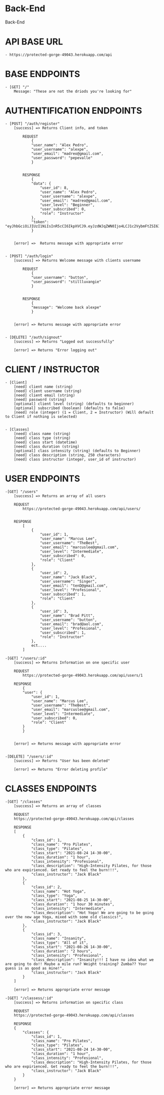 # Back-End
Back-End


# API BASE URL
    - https://protected-gorge-49043.herokuapp.com/api


# BASE ENDPOINTS
    - [GET] "/"
        Message: "These are not the driods you're looking for"

# AUTHENTIFICATION ENDPOINTS
    - [POST] "/auth/register"
        [success] => Returns Client info, and token

            REQUEST
                {
                "user_name": "Alex Pedro",
                "user_username": "alexpe",
                "user_email": "madreo@gmail.com",
                "user_password": "pepevalle"
                }


            RESPONSE
                {
                "data": {
                    "user_id": 8,
                    "user_name": "Alex Pedro",
                    "user_username": "alexpe",
                    "user_email": "madreo@gmail.com",
                    "user_level": "Beginner",
                    "user_subscribed": 0,
                    "role": "Instructor"
                },
                "token": "eyJhbGciOiJIUzI1NiIsInR5cCI6IkpXVCJ9.eyJzdWJqZWN0Ijo4LCJ1c2VybmFtZSI6ImFsZXhwZSIsImlhdCI6MTYxOTU4NjI4MSwiZXhwIjoxNjE5NjcyNjgxfQ.eKaOBHgdCt5RztChfcXNbwl9ZITXO_39ORy2C0I5HgQ"
                }


        [error] =>  Returns message with appropriate error


    - [POST] "/auth/login"
        [success] => Returns Welcome message with clients username

            REQUEST
                {
                "user_username": "button",
                "user_password": "stillluvangie"
                }

            
            RESPONSE
                {
                "message": "Welcome back alexpe"
                }

                
        [error] => Returns message with appropriate error


    - [DELETE] "/auth/signout"
        [success] => Returns "Logged out successfully"

        [error] => Returns "Error logging out"


# CLIENT / INSTRUCTOR 
    - [Client]
        [need] client name (string)
        [need] client username (string)
        [need] client email (string)
        [need] password (string)
        [optional] client level (string) (defaults to beginner)
        [optional] subscribed (boolean) (defaults to false)
        [need] role (integer) (1 = Client, 2 = Instructor) (Will default to Client if nothing is selected)


    - [Classes] 
        [need] class name (string)
        [need] class type (string)
        [need] class start (datetime)
        [need] class duration (string)
        [optional] class intensity (string) (defaults to Beginner)
        [need] class description (string, 250 characters)
        [need] class instructor (integer, user_id of instructor)

# USER ENDPOINTS
    -[GET] "/users"
        [success] => Returns an array of all users

        REQUEST
            https://protected-gorge-49043.herokuapp.com/api/users/


        RESPONSE
            [
                {
                    "user_id": 1,
                    "user_name": "Marcus Lee",
                    "user_username": "TheBest",
                    "user_email": "marcuslee@gmail.com",
                    "user_level": "Intermediate",
                    "user_subscribed": 0,
                    "role": "Client"
                },
                {
                    "user_id": 2,
                    "user_name": "Jack Black",
                    "user_username": "Singer",
                    "user_email": "tenD@gmail.com",
                    "user_level": "Profesional",
                    "user_subscribed": 1,
                    "role": "Client"
                },
                {
                    "user_id": 3,
                    "user_name": "Brad Pitt",
                    "user_username": "button",
                    "user_email": "brad@aol.com",
                    "user_level": "Profesional",
                    "user_subscribed": 1,
                    "role": "Instructor"
                },
                ect....
            ]

    -[GET] "/users/:id"
        [success] => Returns Information on one specific user

        REQUEST
            https://protected-gorge-49043.herokuapp.com/api/users/1

        RESPONSE
            {
            "user": {
                "user_id": 1,
                "user_name": "Marcus Lee",
                "user_username": "TheBest",
                "user_email": "marcuslee@gmail.com",
                "user_level": "Intermediate",
                "user_subscribed": 0,
                "role": "Client"
            }
            }


        [error] => Returns message with appropriate error

            
    -[DELETE] "/users/:id"
        [success] => Returns "User has been deleted"

        [error] => Returns "Error deleting profile"


# CLASSES ENDPOINTS
    -[GET] "/classes"
        [success] => Returns an array of classes

        REQUEST
        https://protected-gorge-49043.herokuapp.com/api/classes

        RESPONSE
        [
            {
                "class_id": 1,
                "class_name": "Pro Pilates",
                "class_type": "Pilates",
                "class_start": "2021-08-24 14-30-00",
                "class_duration": "1 hour",
                "class_intensity": "Profesional",
                "class_description": "High-Intensity Pilates, for those who are expirienced. Get ready to feel the burn!!!",
                "class_instructor": "Jack Black"
            },
            {
                "class_id": 2,
                "class_name": "Hot Yoga",
                "class_type": "Yoga",
                "class_start": "2021-08-25 14-30-00",
                "class_duration": "1 hour 30 minutes",
                "class_intensity": "Intermediate",
                "class_description": "Hot Yoga! We are going to be going over the new age Yoga, mixed with some old classics!",
                "class_instructor": "Jack Black"
            },
            {
                "class_id": 3,
                "class_name": "Insanity",
                "class_type": "All of it",
                "class_start": "2021-08-26 14-30-00",
                "class_duration": "2 hours",
                "class_intensity": "Profesional",
                "class_description": "Insanity!!! I have no idea what we are going to do!! Maybe a mile run? Weight training? Zumba?? Your guess is as good as mine!",
                "class_instructor": "Jack Black"
            }
        ]

        [error] => Returns appropriate error message

    -[GET] "/classess/:id"
        [success] => Returns information on specific class
        
        REQUEST
        https://protected-gorge-49043.herokuapp.com/api/classes

        RESPONSE
        {
            "classes": {
                "class_id": 1,
                "class_name": "Pro Pilates",
                "class_type": "Pilates",
                "class_start": "2021-08-24 14-30-00",
                "class_duration": "1 hour",
                "class_intensity": "Profesional",
                "class_description": "High-Intensity Pilates, for those who are expirienced. Get ready to feel the burn!!!",
                "class_instructor": "Jack Black"
            }
        }

        [error] => Returns appropriate error message